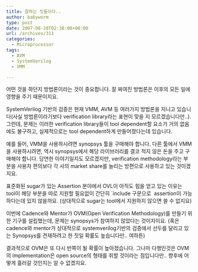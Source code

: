 ```yaml
---
title: 잘하는 짓들이다..
author: babyworm
type: post
date: 2007-08-28T02:38:00+00:00
url: /archives/311
categories:
  - Microprocessor
tags:
  - AVM
  - SystemVerilog
  - VMM

---
```

어떤 것을 하던지 방법론이라는 것이 중요합니다. 잘 짜여진 방법론은 이후의 모든 일에 영향을 주기 때문이지요. 

  


SystemVerilog 기반의 검증은 현재 VMM, AVM 등 여러가지 방법론을 지니고 있습니다(사실 방법론이라기보다 verification library라는 표현이 맞을 지 모르겠습니다만..). 그런데, 문제는 이러한 verification library들이 tool dependent할 요소가 거의 없음에도 불구하고, 실제적으로는 tool dependent하게 만들어졌다는데 있습니다. 

  


예를 들어, VMM을 사용하시려면 synopsys 툴을 구매해야 합니다. 다른 툴에서 VMM을 사용하시려면, 역시 synopsys에서 해당 라이브러리를 결코 적지 않은 돈을 주고 구매해야 합니다. 당연한 이야기일지도 모르겠지만, verification methodology라는 부분을 사용자 편의보다 각 사의 market share를 늘리는 방편으로 사용하고 있는 것이겠지요.

  


표준화된 sugar가 있는 Assertion 분야에서 OVL이 아직도 힘을 얻고 있는 이유는 tool이 해당 부분을 따로 지원할 필요없이 간단히 \`include 구문으로&nbsp; assertion이 가능하다는데 있지 않을까요. (상대적으로 sugar는 tool에서 지원하지 않으면 쓸 수 없지요)

  


이번에 Cadence와 Mentor가 OVM(Open Verification Methodology)를 만들기 위한 기구를 설립했는데, 문제는 synopsys가 참여하지 않았다는 것이지이요. (혹은 cadence와 mentor가 상대적으로 systemverilog기반의 검증에서 선두를 달리고 있는 Synopsys를 견재하려고 한 짓일 확률도 높습니다만.. 여하튼)

  


결과적으로 OVM은 또 다시 반쪽이 될 확률이 높아졌습니다. 그나마 다행인것은 OVM의 implementation은 open source의 형태를 취할 것이라는 점입니다만.. 향후에 어떻게 흘러갈 것인지는 알 수 없겠지요.
